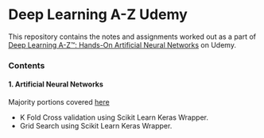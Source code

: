 # Deep Learning A-Z Udemy

This repository contains the notes and assignments worked out as a part of [Deep Learning A-Z™: Hands-On Artificial Neural Networks](https://www.udemy.com/deeplearning/learn/v4/content) on Udemy.

### Contents
#### 1. Artificial Neural Networks
Majority portions covered [here](https://github.com/nevinbaiju/Machine-Learning-A-Z_Udemy)
- K Fold Cross validation using Scikit Learn Keras Wrapper.
- Grid Search  using Scikit Learn Keras Wrapper.